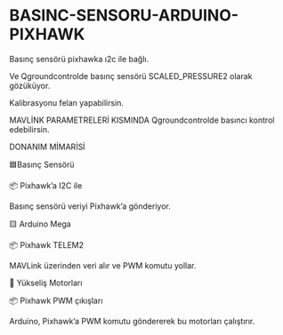 # BASINC-SENSORU-ARDUINO-PIXHAWK

Basınç sensörü pixhawka ı2c ile bağlı. 

Ve Qgroundcontrolde basınç sensörü SCALED_PRESSURE2 olarak gözüküyor.

Kalibrasyonu felan yapabilirsin.  

MAVLİNK PARAMETRELERİ KISMINDA Qgroundcontrolde basıncı kontrol edebilirsin.

DONANIM MİMARİSİ 


🟦Basınç Sensörü 

📦 Pixhawk’a I2C ile 

Basınç sensörü veriyi Pixhawk’a gönderiyor. 

🟨 Arduino Mega 

📦 Pixhawk TELEM2 

MAVLink üzerinden veri alır ve PWM komutu yollar. 

🔷 Yükseliş Motorları 

📦 Pixhawk PWM çıkışları 

Arduino, Pixhawk’a PWM komutu göndererek bu motorları çalıştırır. 

